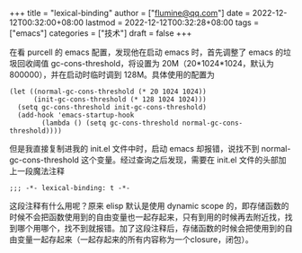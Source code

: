 +++
title = "lexical-binding"
author = ["flumine@qq.com"]
date = 2022-12-12T00:32:00+08:00
lastmod = 2022-12-12T00:32:28+08:00
tags = ["emacs"]
categories = ["技术"]
draft = false
+++

在看 purcell 的 emacs 配置，发现他在启动 emacs 时，首先调整了 emacs 的垃圾回收阈值 gc-cons-threshold，将设置为 20M（20\*1024\*1024，默认为 800000），并在启动时临时调到 128M。具体使用的配置为

```elisp
(let ((normal-gc-cons-threshold (* 20 1024 1024))
      (init-gc-cons-threshold (* 128 1024 1024)))
  (setq gc-cons-threshold init-gc-cons-threshold)
  (add-hook 'emacs-startup-hook
	    (lambda () (setq gc-cons-threshold normal-gc-cons-threshold))))
```

但是我直接复制进我的 init.el 文件中时，启动 emacs 却报错，说找不到 normal-gc-cons-threshold 这个变量。经过查询之后发现，需要在 init.el 文件的头部加上一段魔法注释

```elisp
;;; -*- lexical-binding: t -*-
```

这段注释有什么用呢？原来 elisp 默认是使用 dynamic scope 的，即存储函数的时候不会把函数使用到的自由变量也一起存起来，只有到用的时候再去附近找，找到哪个用哪个，找不到就报错。加了这段注释后，存储函数的时候会把使用到的自由变量一起存起来（一起存起来的所有内容称为一个closure，闭包）。
